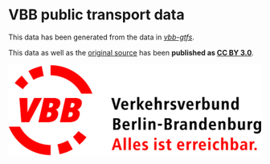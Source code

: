 # VBB public transport data

This data has been generated from the data in [*vbb-gtfs*](https:/github.com/derhuerst/vbb-gtfs).

This data as well as the [original source](http://daten.berlin.de/datensaetze/vbb-fahrplandaten-juni-2015-bis-dezember-2015) has been **published as [CC BY 3.0](https://creativecommons.org/licenses/by/3.0/)**.

![VBB Verkehrsverbund Berlin-Brandenburg GmbH](../vbb-logo.jpg)
